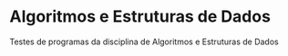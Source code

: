 # Algoritmos e Estruturas de Dados
Testes de programas da disciplina de Algoritmos e Estruturas de Dados
